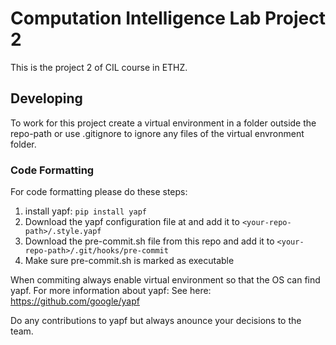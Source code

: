 # Computation Intelligence Lab Project 2
This is the project 2 of CIL course in ETHZ.

## Developing
To work for this project create a virtual environment in a folder outside the repo-path or use .gitignore to ignore any files of the virtual envronment folder.

### Code Formatting

For code formatting please do these steps:
1. install yapf: `pip install yapf`
2. Download the yapf configuration file at and add it to `<your-repo-path>/.style.yapf`
3. Download the pre-commit.sh file from this repo and add it to `<your-repo-path>/.git/hooks/pre-commit`
4. Make sure pre-commit.sh is marked as executable

When commiting always enable virtual environment so that the OS can find yapf.
For more information about yapf: See here: https://github.com/google/yapf

Do any contributions to yapf but always anounce your decisions to the team.
